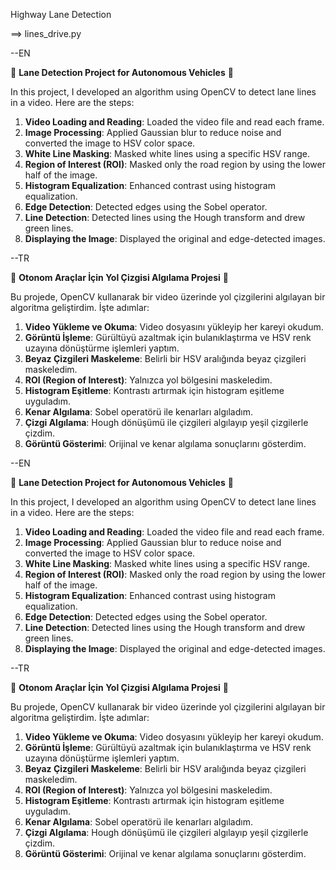 Highway Lane Detection

==> lines_drive.py

--EN

🚗 **Lane Detection Project for Autonomous Vehicles** 🚗

In this project, I developed an algorithm using OpenCV to detect lane lines in a video. Here are the steps:

1. **Video Loading and Reading**: Loaded the video file and read each frame.
2. **Image Processing**: Applied Gaussian blur to reduce noise and converted the image to HSV color space.
3. **White Line Masking**: Masked white lines using a specific HSV range.
4. **Region of Interest (ROI)**: Masked only the road region by using the lower half of the image.
5. **Histogram Equalization**: Enhanced contrast using histogram equalization.
6. **Edge Detection**: Detected edges using the Sobel operator.
7. **Line Detection**: Detected lines using the Hough transform and drew green lines.
8. **Displaying the Image**: Displayed the original and edge-detected images.

--TR

🚗 **Otonom Araçlar İçin Yol Çizgisi Algılama Projesi** 🚗

Bu projede, OpenCV kullanarak bir video üzerinde yol çizgilerini algılayan bir algoritma geliştirdim. İşte adımlar:

1. **Video Yükleme ve Okuma**: Video dosyasını yükleyip her kareyi okudum.
2. **Görüntü İşleme**: Gürültüyü azaltmak için bulanıklaştırma ve HSV renk uzayına dönüştürme işlemleri yaptım.
3. **Beyaz Çizgileri Maskeleme**: Belirli bir HSV aralığında beyaz çizgileri maskeledim.
4. **ROI (Region of Interest)**: Yalnızca yol bölgesini maskeledim.
5. **Histogram Eşitleme**: Kontrastı artırmak için histogram eşitleme uyguladım.
6. **Kenar Algılama**: Sobel operatörü ile kenarları algıladım.
7. **Çizgi Algılama**: Hough dönüşümü ile çizgileri algılayıp yeşil çizgilerle çizdim.
8. **Görüntü Gösterimi**: Orijinal ve kenar algılama sonuçlarını gösterdim.

--EN

🚗 **Lane Detection Project for Autonomous Vehicles** 🚗

In this project, I developed an algorithm using OpenCV to detect lane lines in a video. Here are the steps:

1. **Video Loading and Reading**: Loaded the video file and read each frame.
2. **Image Processing**: Applied Gaussian blur to reduce noise and converted the image to HSV color space.
3. **White Line Masking**: Masked white lines using a specific HSV range.
4. **Region of Interest (ROI)**: Masked only the road region by using the lower half of the image.
5. **Histogram Equalization**: Enhanced contrast using histogram equalization.
6. **Edge Detection**: Detected edges using the Sobel operator.
7. **Line Detection**: Detected lines using the Hough transform and drew green lines.
8. **Displaying the Image**: Displayed the original and edge-detected images.

--TR

🚗 **Otonom Araçlar İçin Yol Çizgisi Algılama Projesi** 🚗

Bu projede, OpenCV kullanarak bir video üzerinde yol çizgilerini algılayan bir algoritma geliştirdim. İşte adımlar:

1. **Video Yükleme ve Okuma**: Video dosyasını yükleyip her kareyi okudum.
2. **Görüntü İşleme**: Gürültüyü azaltmak için bulanıklaştırma ve HSV renk uzayına dönüştürme işlemleri yaptım.
3. **Beyaz Çizgileri Maskeleme**: Belirli bir HSV aralığında beyaz çizgileri maskeledim.
4. **ROI (Region of Interest)**: Yalnızca yol bölgesini maskeledim.
5. **Histogram Eşitleme**: Kontrastı artırmak için histogram eşitleme uyguladım.
6. **Kenar Algılama**: Sobel operatörü ile kenarları algıladım.
7. **Çizgi Algılama**: Hough dönüşümü ile çizgileri algılayıp yeşil çizgilerle çizdim.
8. **Görüntü Gösterimi**: Orijinal ve kenar algılama sonuçlarını gösterdim.
